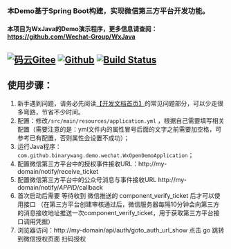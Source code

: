 ### 本Demo基于Spring Boot构建，实现微信第三方平台开发功能。

#### 本项目为WxJava的Demo演示程序，更多信息请查阅：https://github.com/Wechat-Group/WxJava

[![码云Gitee](https://gitee.com/binary/weixin-java-open-demo/badge/star.svg?theme=blue)](https://gitee.com/binary/weixin-java-open-demo)
[![Github](http://github-svg-buttons.herokuapp.com/star.svg?user=Wechat-Group&repo=weixin-java-open-demo&style=flat&background=1081C1)](https://github.com/Wechat-Group/weixin-java-open-demo)
[![Build Status](https://travis-ci.org/Wechat-Group/weixin-java-open-demo.svg?branch=master)](https://travis-ci.org/Wechat-Group/weixin-java-open-demo)
-----------------------

## 使用步骤：
1. 新手遇到问题，请务必先阅读[【开发文档首页】](https://github.com/Wechat-Group/WxJava/wiki)的常见问题部分，可以少走很多弯路，节省不少时间。
1. 配置：修改`/src/main/resources/application.yml` ，根据自己需要填写相关配置（需要注意的是：yml文件内的属性冒号后面的文字之前需要加空格，可参考已有配置，否则属性会设置不成功）；	
1. 运行Java程序：`com.github.binarywang.demo.wechat.WxOpenDemoApplication`；
1. 配置微信第三方平台中的授权事件接收URL：http://my-domain/notify/receive_ticket 
1. 配置微信第三方平台中的公众号消息与事件接收URL http://my-domain/notify/$APPID$/callback
1. 首次启动后需要 等待收到 微信推送的 component_verify_ticket 后才可以使用接口 （在第三方平台创建审核通过后，微信服务器每隔10分钟会向第三方的消息接收地址推送一次component_verify_ticket，用于获取第三方平台接口调用凭据）
1. 浏览器访问：http://my-domain/api/auth/goto_auth_url_show 点击 go 跳转到微信授权页面 扫码授权
